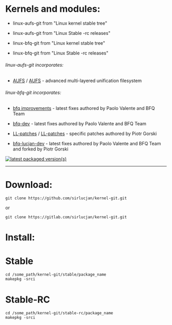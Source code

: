 # Kernels and modules:

- linux-aufs-git from "Linux kernel stable tree"
 
- linux-aufs-git from "Linux Stable -rc releases"

- linux-bfq-git from "Linux kernel stable tree"
 
- linux-bfq-git from "Linux Stable -rc releases"

###### linux-aufs-git incorporates:

* [AUFS](https://github.com/sfjro/aufs5-standalone) / [AUFS](http://aufs.sourceforge.net) - advanced multi-layered unification filesystem

###### linux-bfq-git incorporates:

* [bfq improvements](https://groups.google.com/forum/#!forum/bfq-iosched) - latest fixes authored by Paolo Valente and BFQ Team

* [bfq-dev](https://github.com/Algodev-github/bfq-mq/commits/dev-bfq-on-5.2) - latest fixes authored by Paolo Valente and BFQ Team

* [LL-patches](https://github.com/sirlucjan/kernel-patches/tree/master/5.1/ll-patches) / [LL-patches](https://gitlab.com/sirlucjan/kernel-patches/tree/master/5.1/ll-patches) - specific patches authored by Piotr Gorski

* [bfq-lucjan-dev](https://github.com/sirlucjan/bfq-mq-lucjan/commits/dev-bfq-on-5.2-lucjan) - latest fixes authored by Paolo Valente and BFQ Team and forked by Piotr Gorski

[![latest packaged version(s)](https://repology.org/badge/latest-versions/linux-bfq.svg)](https://repology.org/project/linux-bfq/versions)

***

# Download:

```
git clone https://github.com/sirlucjan/kernel-git.git

```
or

```
git clone https://gitlab.com/sirlucjan/kernel-git.git

```

# Install:


# Stable

```
cd /some_path/kernel-git/stable/package_name
makepkg -srci

```

# Stable-RC

```
cd /some_path/kernel-git/stable-rc/package_name
makepkg -srci

```
